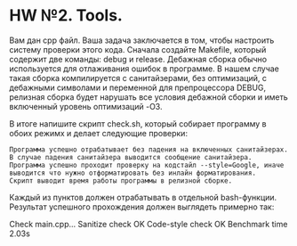 # HW №2. Tools.

Вам дан cpp файл. Ваша задача заключается в том, чтобы настроить систему проверки этого кода. Сначала создайте Makefile, который содержит две команды: debug и release. Дебажная сборка обычно используется для отлаживания ошибок в программе. В нашем случае такая сборка компилируется с санитайзерами, без оптимизаций, с дебажными символами и переменной для препроцессора DEBUG, релизная сборка будет нарушать все условия дебажной сборки и иметь включенный уровень оптимизаций -O3.

В итоге напишите скрипт check.sh, который собирает программу в обоих режимх и делает следующие проверки:

    Программа успешно отрабатывает без падения на включенных санитайзерах. В случае падения санитайзера выводится сообщение санитайзера.
    Программа успешно проходит проверку на кодстайл --style=Google, иначе выводится что нужно отформатировать без инлайн форматирования.
    Скрипт выводит время работы программы в релизной сборке.

Каждый из пунктов должен отрабатывать в отдельной bash-функции. Результат успешного прохождения должен выглядеть примерно так:

Check main.cpp...
Sanitize check OK
Code-style check OK
Benchmark time 2.03s
